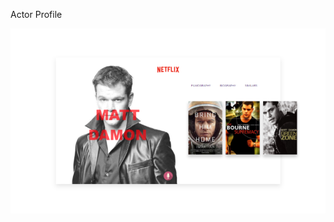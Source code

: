 Actor Profile

![Actor-Profile](https://github.com/ibazuzo/Actor-Profile/blob/master/screenshot.png)